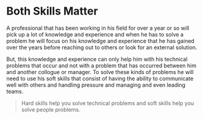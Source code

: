 # Both Skills Matter

A professional that has been working in his field for over a year or so will pick up a lot of knowledge and experience and when he has to solve a problem he will focus on his knowledge and experience that he has gained over the years before reaching out to others or look for an external solution.

But, this knowledge and experience can only help him with his technical problems that occur and not with a problem that has occurred between him and another collogue or manager.  To solve these kinds of problems he will need to use his soft skills that consist of having the ability to communicate well with others and handling pressure and managing and even leading teams.

>Hard skills help you solve technical problems and soft skills help you solve people problems.



